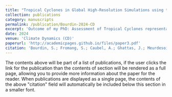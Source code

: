 ```yaml
---
title: "Tropical Cyclones in Global High-Resolution Simulations using the IPSL Model"
collection: publications
category: manuscripts
permalink: /publication/Bourdin-2024-CD
excerpt: 'Outcome of my PhD: Assessment of Tropical Cyclones representation in a series of simulations with the IPSL model at high resolution.'
date: 2024
venue: 'Climate Dynamics (CD)'
paperurl: 'http://academicpages.github.io/files/paper3.pdf'
citation: 'Bourdin, S.; Fromang, S.; Caubel, A.; Ghattas, J.; Meurdesoif, Y.; Dubos, T. (2024). &quot;Tropical Cyclones in Global High-Resolution Simulations using the IPSL Model.&quot; <i>Climate Dynamics (CD)</i>. 1(3).'
---
```


The contents above will be part of a list of publications, if the user clicks the link for the publication than the contents of section will be rendered as a full page, allowing you to provide more information about the paper for the reader. When publications are displayed as a single page, the contents of the above "citation" field will automatically be included below this section in a smaller font.